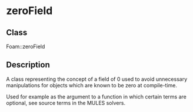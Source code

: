 # zeroField 
## Class
Foam::zeroField

## Description
A class representing the concept of a field of 0 used to avoid unnecessary
manipulations for objects which are known to be zero at compile-time.

Used for example as the argument to a function in which certain terms are
optional, see source terms in the MULES solvers.

